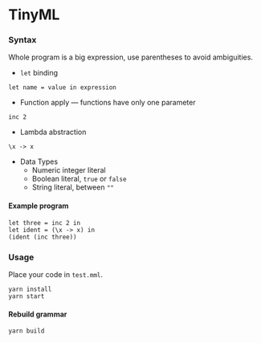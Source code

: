 # TinyML

### Syntax

Whole program is a big expression, use parentheses to avoid ambiguities.

- `let` binding
```
let name = value in expression
```

- Function apply — functions have only one parameter
```
inc 2
```

- Lambda abstraction
```
\x -> x
```

- Data Types
  - Numeric integer literal
  - Boolean literal, `true` or `false`
  - String literal, between `""`

#### Example program

```
let three = inc 2 in
let ident = (\x -> x) in
(ident (inc three))
```

### Usage

Place your code in `test.mml`.

```
yarn install
yarn start
```

#### Rebuild grammar

```
yarn build
```
